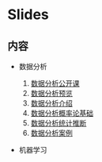 # Slides

## 内容

- 数据分析
  1. [数据分析公开课](dataAnalysis_open/dataanalysisopen.html)
  2. [数据分析预览](DataAnalysisOverview/DataAnalysisoverview.html)
  3. [数据分析介绍](dataAnalysisIntroduction/dataanalysisintroduction.html)
  4. [数据分析概率论基础](prob_theory_basic/ptb.html)
  5. [数据分析统计推断](statistic_inference/si.html)
  6. [数据分析案例](caseStudy/caseStudy.html)

- 机器学习
